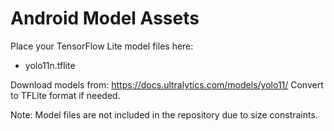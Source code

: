 # Android Model Assets

Place your TensorFlow Lite model files here:

- yolo11n.tflite

Download models from: https://docs.ultralytics.com/models/yolo11/
Convert to TFLite format if needed.

Note: Model files are not included in the repository due to size constraints.
